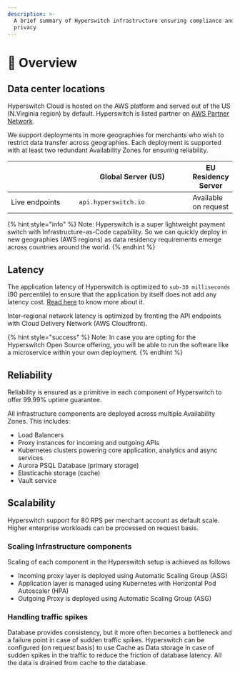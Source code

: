 ```yaml
---
description: >-
  A brief summary of Hyperswitch infrastructure ensuring compliance and data
  privacy
---
```


# 🔏 Overview

## Data center locations <a href="#docs-internal-guid-959e0903-7fff-fc13-1542-001b2640a715" id="docs-internal-guid-959e0903-7fff-fc13-1542-001b2640a715"></a>

Hyperswitch Cloud is hosted on the AWS platform and served out of the US (N.Virginia region) by default. Hyperswitch is listed partner on [AWS Partner Network](https://partners.amazonaws.com/partners/0018W00001wtpU1QAI/Juspay#solutions--tech-product).

We support deployments in more geographies for merchants who wish to restrict data transfer across geographies. Each deployment is supported with at least two redundant Availability Zones for ensuring reliability.

<table><thead><tr><th width="180"></th><th width="304">Global Server (US)</th><th>EU Residency Server</th></tr></thead><tbody><tr><td>Live endpoints</td><td><code>api.hyperswitch.io</code></td><td>Available on request</td></tr></tbody></table>

{% hint style="info" %}
Note: Hyperswitch is a super lightweight payment switch with Infrastructure-as-Code capability. So we can quickly deploy in new geographies (AWS regions) as data residency requirements emerge across countries around the world.
{% endhint %}

## Latency

The application latency of Hyperswitch is optimized to `sub-30 milliseconds` (90 percentile) to ensure that the application by itself does not add any latency cost. [Read here](https://docs.hyperswitch.io/learn-more/hyperswitch-architecture/a-payments-switch-with-virtually-zero-overhead) to know more about it.

Inter-regional network latency is optimized by fronting the API endpoints with Cloud Delivery Network (AWS Cloudfront).

{% hint style="success" %}
Note: In case you are opting for the Hyperswitch Open Source offering, you will be able to run the software like a microservice within your own deployment.
{% endhint %}

## Reliability

Reliability is ensured as a primitive in each component of Hyperswitch to offer 99.99% uptime guarantee.

All infrastructure components are deployed across multiple Availability Zones. This includes:

* Load Balancers
* Proxy instances for incoming and outgoing APIs
* Kubernetes clusters powering core application, analytics and async services
* Aurora PSQL Database (primary storage)
* Elasticache storage (cache)
* Vault service

## Scalability

Hyperswitch support for 80 RPS per merchant account as default scale. Higher enterprise workloads can be processed on request basis.

### Scaling Infrastructure components

Scaling of each component in the Hyperswitch setup is achieved as follows

* Incoming proxy layer is deployed using Automatic Scaling Group (ASG)
* Application layer is managed using Kubernetes with Horizontal Pod Autoscaler (HPA)&#x20;
* Outgoing Proxy is deployed using Automatic Scaling Group (ASG)

### Handling traffic spikes

Database provides consistency, but it more often becomes a bottleneck and a failure point in case of sudden traffic spikes. Hyperswitch can be configured (on request basis) to use Cache as Data storage in case of sudden spikes in the traffic to reduce the friction of database latency. All the data is drained from cache to the database.

